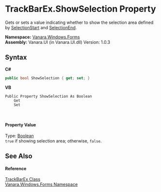 # TrackBarEx.ShowSelection Property 
 

Gets or sets a value indicating whether to show the selection area defined by <a href="3e35c3f5-7b2c-9623-0d16-032a99902a5c">SelectionStart</a> and <a href="6e32fca9-20ca-126f-0939-df06a20d02a8">SelectionEnd</a>.

**Namespace:**&nbsp;<a href="c580cf52-4028-70db-28d0-f9b1abc03861">Vanara.Windows.Forms</a><br />**Assembly:**&nbsp;Vanara.UI (in Vanara.UI.dll) Version: 1.0.3

## Syntax

**C#**<br />
``` C#
public bool ShowSelection { get; set; }
```

**VB**<br />
``` VB
Public Property ShowSelection As Boolean
	Get
	Set
```

<br />

#### Property Value
Type: <a href="http://msdn2.microsoft.com/en-us/library/a28wyd50" target="_blank">Boolean</a><br />`true` if showing selection area; otherwise, `false`.

## See Also


#### Reference
<a href="13f0013e-1c7e-6cb9-8787-d9ab3a2640ed">TrackBarEx Class</a><br /><a href="c580cf52-4028-70db-28d0-f9b1abc03861">Vanara.Windows.Forms Namespace</a><br />